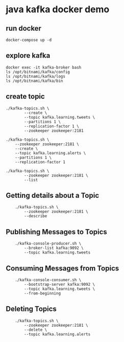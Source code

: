 # java kafka docker demo

## run docker
    docker-compose up -d
    
## explore kafka
    docker exec -it kafka-broker bash
    ls /opt/bitnami/kafka/config
    ls /opt/bitnami/kafka/logs
    ls /opt/bitnami/kafka/bin

## create topic
    ./kafka-topics.sh \
            --create \
            --topic kafka.learning.tweets \
            --partitions 1 \
            --replication-factor 1 \
            --zookeeper zookeeper:2181

    ./kafka-topics.sh \
        --zookeeper zookeeper:2181 \
        --create \
        --topic kafka.learning.alerts \
        --partitions 1 \
        --replication-factor 1

    ./kafka-topics.sh \
            --zookeeper zookeeper:2181 \
            --list

## Getting details about a Topic

        ./kafka-topics.sh \
            --zookeeper zookeeper:2181 \
            --describe


## Publishing Messages to Topics

        ./kafka-console-producer.sh \
            --broker-list kafka:9092 \
            --topic kafka.learning.tweets

## Consuming Messages from Topics

        ./kafka-console-consumer.sh \
            --bootstrap-server kafka:9092 \
            --topic kafka.learning.tweets \
            --from-beginning

## Deleting Topics

        ./kafka-topics.sh \
            --zookeeper zookeeper:2181 \
            --delete \
            --topic kafka.learning.alerts






